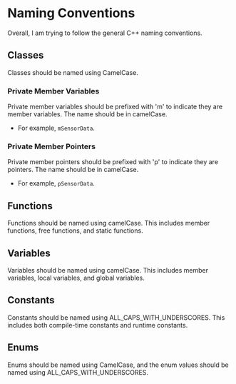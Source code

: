 # Naming Conventions
Overall, I am trying to follow the general C++ naming conventions.

## Classes
Classes should be named using CamelCase.

### Private Member Variables
Private member variables should be prefixed with 'm' to indicate they are member variables. The name should be in camelCase.
- For example, `mSensorData`.

### Private Member Pointers
Private member pointers should be prefixed with 'p' to indicate they are pointers. The name should be in camelCase.
- For example, `pSensorData`.

## Functions
Functions should be named using camelCase. This includes member functions, free functions, and static functions.

## Variables
Variables should be named using camelCase. This includes member variables, local variables, and global variables.

## Constants
Constants should be named using ALL_CAPS_WITH_UNDERSCORES. This includes both compile-time constants and runtime constants.

## Enums
Enums should be named using CamelCase, and the enum values should be named using ALL_CAPS_WITH_UNDERSCORES.

